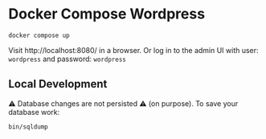 # Docker Compose Wordpress

```
docker compose up
```

Visit http://localhost:8080/ in a browser. Or log in to the admin UI with
user: `wordpress` and password: `wordpress`

## Local Development

⚠️ Database changes are not persisted ⚠️ (on purpose). To save your database work:

```
bin/sqldump
```
